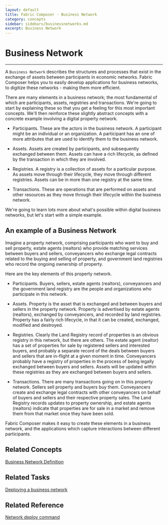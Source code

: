```yaml
---
layout: default
title: Fabric Composer - Business Network
category: concepts
sidebar: sidebars/businessnetworks.md
excerpt: Business Network
---
```


# Business Network

---

A `Business Network` describes the structures and processes that exist in the exchange of assets between participants in economic networks. Fabric Composer helps you to easily develop applications for business networks, to digitize these networks - making them more efficient.

There are many elements in a business network; the most fundamental of which are participants, assets, registries and transactions.  We're going to start by explaining these so that you get a feeling for this most important concepts.  We'll then reinforce these slightly abstract concepts with a concrete example involving a digital property network.

* Participants.  These are the actors in the business network.  A participant might be an individual or an organization.  A participant has an one of more attributes that are used to identify them to the business network.

* Assets. Assets are created by participants, and subsequently exchanged between them.  Assets can have a rich lifecycle, as defined by the transaction in which they are involved.

* Registries. A registry is a collection of assets for a particular purpose.  As assets move through their lifecycle, they move through different registries. Assets can be in more than one registry at the same time.

* Transactions. These are operations that are performed on assets and other resources as they move through their lifecycle within the business network.

We're going to learn lots more about what's possible within digital business networks, but let's start with a simple example.

## An example of a Business Network

Imagine a property network, comprising participants who want to buy and sell property, estate agents (realtors) who provide matching services between buyers and sellers, conveyancers who exchange legal contracts related to the buying and selling of property, and government land registries who record the ongoing ownership of property.  

Here are the key elements of this property network.

* Participants. Buyers, sellers, estate agents (realtors), conveyancers and the government land registry are the people and organizations who participate in this network.

* Assets. Property is the asset that is exchanged and between buyers and sellers in the property network. Property is advertised by estate agents (realtors), exchanged by conveyancers, and recorded by land registries. Property has a fairly rich lifecycle, in that it can be created, exchanged, modified and destroyed.

* Registries.  Clearly the Land Registry record of properties is an obvious registry in this network, but there are others.  The estate agent (realtor) has a set of properties for sale by registered sellers and interested buyers, and probably a separate record of the deals between buyers and sellers that are in-flight at a given moment in time.  Conveyancers probably have a registry of properties in the process of being legally exchanged between buyers and sellers.  Assets will be updated within these registries as they are exchanged between buyers and sellers.

* Transactions. There are many transactions going on in this property network. Sellers sell property and buyers buy them.  Conveyancers create and exchange legal contracts with other conveyancers on behalf of buyers and sellers and their respective property sales.  The Land Registry records updates to property ownership, and estate agents (realtors) indicate that properties are for sale in a market and remove them from that market once they have been sold.

Fabric Composer makes it easy to create these elements in a business network, and the applications which capture interactions between different participants.  

## Related Concepts

[Business Network Definition]({{site.baseurl}}/concepts/businessnetworkdefinition.html)

## Related Tasks

[Deploying a business network](../tasks/deploybusinessnetwork.md)

## Related Reference

[Network deploy command](../reference/composer.network.deploy.md)
